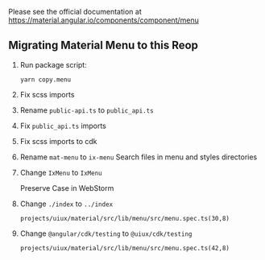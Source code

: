 Please see the official documentation at https://material.angular.io/components/component/menu

## Migrating Material Menu to this Reop

1.  Run package script:

    ```
    yarn copy.menu
    ```

2. Fix scss imports
3. Rename `public-api.ts` to `public_api.ts`
4. Fix `public_api.ts` imports
5. Fix scss imports to cdk
6. Rename `mat-menu` to `ix-menu`
   Search files in menu and styles directories
   
7. Change `IxMenu` to `IxMenu`
   
   Preserve Case in WebStorm

8. Change `./index` to `../index`
   ```
   projects/uiux/material/src/lib/menu/src/menu.spec.ts(30,8)
   ```
   
9. Change `@angular/cdk/testing` to  `@uiux/cdk/testing`
   ```
   projects/uiux/material/src/lib/menu/src/menu.spec.ts(42,8)
   ```
